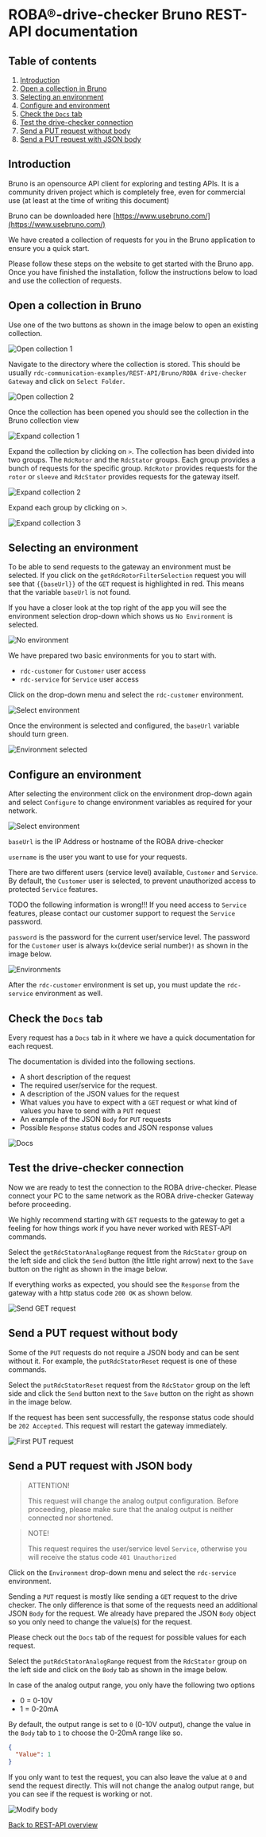 # ROBA®-drive-checker Bruno REST-API documentation

## Table of contents

1. [Introduction](#introduction)
1. [Open a collection in Bruno](#open-a-collection-in-bruno)
1. [Selecting an environment](#selecting-an-environment)
1. [Configure and environment](#configure-an-environment)
1. [Check the `Docs` tab](#check-the-docs-tab)
1. [Test the drive-checker connection](#test-the-drive-checker-connection)
1. [Send a PUT request without body](#send-a-put-request-without-body)
1. [Send a PUT request with JSON body](#send-a-put-request-with-json-body)

## Introduction

Bruno is an opensource API client for exploring and testing APIs. It is a community driven project which is completely free, even for commercial use (at least at the time of writing this document)

Bruno can be downloaded here [https://www.usebruno.com/](https://www.usebruno.com/)

We have created a collection of requests for you in the Bruno application to ensure you a quick start.

Please follow these steps on the website to get started with the Bruno app. Once you have finished the installation, follow the instructions below to load and use the collection of requests.

## Open a collection in Bruno

Use one of the two buttons as shown in the image below to open an existing collection.

![Open collection 1](Assets/OpenCollection1.png)

Navigate to the directory where the collection is stored. This should be usually `rdc-communication-examples/REST-API/Bruno/ROBA drive-checker Gateway` and click on `Select Folder`.

![Open collection 2](Assets/OpenCollection2.png)

Once the collection has been opened you should see the collection in the Bruno collection view

![Expand collection 1](Assets/ExpandCollection1.png)

Expand the collection by clicking on `>`. The collection has been divided into two groups. The `RdcRotor` and the `RdcStator` groups. Each group provides a bunch of requests for the specific group. `RdcRotor` provides requests for the `rotor` or `sleeve` and `RdcStator` provides requests for the gateway itself.

![Expand collection 2](Assets/ExpandCollection2.png)

Expand each group by clicking on `>`.

![Expand collection 3](Assets/ExpandCollection3.png)

## Selecting an environment

To be able to send requests to the gateway an environment must be selected. If you click on the `getRdcRotorFilterSelection` request you will see that `{{baseUrl}}` of the `GET` request is highlighted in red. This means that the variable `baseUrl` is not found.

If you have a closer look at the top right of the app you will see the environment selection drop-down which shows us `No Environment` is selected.

![No environment](Assets/NoEnvironment.png)

We have prepared two basic environments for you to start with.

- `rdc-customer` for `Customer` user access
- `rdc-service` for `Service` user access

Click on the drop-down menu and select the `rdc-customer` environment.

![Select environment](Assets/SelectEnvironment.png)

Once the environment is selected and configured, the `baseUrl` variable should turn green.

![Environment selected](Assets/EnvironmentSelected.png)

## Configure an environment

 After selecting the environment click on the environment drop-down again and select `Configure` to change environment variables as required for your network.

![Select environment](Assets/ConfigureEnvironment.png)

`baseUrl` is the IP Address or hostname of the ROBA drive-checker

`username` is the user you want to use for your requests.

There are two different users (service level) available, `Customer` and `Service`. By default, the `Customer` user is selected, to prevent unauthorized access to protected `Service` features.

TODO the following information is wrong!!!
 If you need access to `Service` features, please contact our customer support to request the `Service` password.

`password` is the password for the current user/service level. The password for the `Customer` user is always `kx`(device serial number)`!` as shown in the image below.

![Environments](Assets/Environments.png)

After the `rdc-customer` environment is set up, you must update the `rdc-service` environment as well.

## Check the `Docs` tab

Every request has a `Docs` tab in it where we have a quick documentation for each request.

The documentation is divided into the following sections.

- A short description of the request
- The required user/service for the request.
- A description of the JSON values for the request
- What values you have to expect with a `GET` request or what kind of values you have to send with a `PUT` request
- An example of the JSON `Body` for `PUT` requests
- Possible `Response` status codes and JSON response values

![Docs](Assets/Docs.png)

## Test the drive-checker connection

Now we are ready to test the connection to the ROBA drive-checker. Please connect your PC to the same network as the ROBA drive-checker Gateway before proceeding.

We highly recommend starting with `GET` requests to the gateway to get a feeling for how things work if you have never worked with REST-API commands.

Select the `getRdcStatorAnalogRange` request from the `RdcStator` group on the left side and click the `Send` button (the little right arrow) next to the `Save` button on the right as shown in the image below.

If everything works as expected, you should see the `Response` from the gateway with a http status code `200 OK` as shown below.

![Send GET request](Assets/SendGetRequest.png)

## Send a PUT request without body

Some of the `PUT` requests do not require a JSON body and can be sent without it. For example, the `putRdcStatorReset` request is one of these commands.

Select the `putRdcStatorReset` request from the `RdcStator` group on the left side and click the `Send` button next to the `Save` button on the right as shown in the image below.

If the request has been sent successfully, the response status code should be `202 Accepted`. This request will restart the gateway immediately.

![First PUT request](Assets/FirstPutRequest.png)

## Send a PUT request with JSON body

> ATTENTION!
>
> This request will change the analog output configuration. Before proceeding, please make sure that the analog output is neither connected nor shortened.

> NOTE!
>
> This request requires the user/service level `Service`, otherwise you will receive the status code `401 Unauthorized`

Click on the `Environment` drop-down menu and select the `rdc-service` environment.

Sending a `PUT` request is mostly like sending a `GET` request to the drive checker. The only difference is that some of the requests need an additional JSON `Body` for the request. We already have prepared the JSON `Body` object so you only need to change the value(s) for the request.

Please check out the `Docs` tab of the request for possible values for each request.

Select the `putRdcStatorAnalogRange` request from the `RdcStator` group on the left side and click on the `Body` tab as shown in the image below.

In case of the analog output range, you only have the following two options

- 0 = 0-10V
- 1 = 0-20mA

By default, the output range is set to `0` (0-10V output), change the value in the `Body` tab to `1` to choose the 0-20mA range like so.

```json
{
  "Value": 1
}
```

If you only want to test the request, you can also leave the value at `0` and send the request directly. This will not change the analog output range, but you can see if the request is working or not.

![Modify body](Assets/ModifyBody.png)

[Back to REST-API overview](../README.md)
